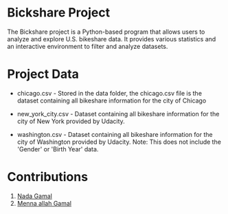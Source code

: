 # Bickshare Project
  The Bickshare project is a Python-based program that allows users to analyze and explore U.S. bikeshare data. It provides various statistics and an interactive environment to filter and analyze datasets.
# Project Data
- chicago.csv - Stored in the data folder, the chicago.csv file is the dataset containing all bikeshare information for the city of Chicago 
- new_york_city.csv - Dataset containing all bikeshare information for the city of New York provided by Udacity.


- washington.csv - Dataset containing all bikeshare information for the city of Washington provided by Udacity. Note: This does not include the 'Gender' or 'Birth Year' data.
# Contributions
 1. [Nada Gamal](https://github.com/nadag1885)
 2. [Menna allah Gamal](https://github.com/Mennagamal272)
